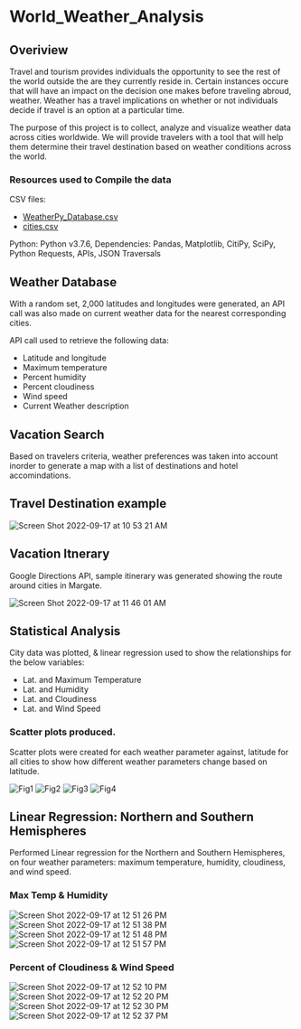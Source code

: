 # World_Weather_Analysis

## Overiview
Travel and tourism provides individuals the opportunity to see the rest of the world outside the are they currently reside in. Certain instances occure that will have an impact on the decision one makes before traveling abroud, weather. Weather has a travel implications on whether or not individuals decide if travel is an option at a particular time.

The purpose of this project is to collect, analyze and visualize weather data across cities worldwide. We will provide travelers with a tool that will help  them determine their travel destination based on weather conditions across the world.

### Resources used to Compile the data
CSV files:
- [WeatherPy_Database.csv](https://github.com/jbailey2705/World_Weather_Analysis/files/9592210/WeatherPy_Database.csv)
- [cities.csv](https://github.com/jbailey2705/World_Weather_Analysis/files/9592219/cities.csv)

Python: Python v3.7.6, Dependencies: Pandas, Matplotlib, CitiPy, SciPy, Python Requests, APIs, JSON Traversals

## Weather Database
With a random set, 2,000 latitudes and longitudes were generated, an API call was also made on current weather data for the nearest corresponding cities.

API call used to retrieve the following data:

- Latitude and longitude
- Maximum temperature
- Percent humidity
- Percent cloudiness
- Wind speed
- Current Weather description

## Vacation Search
Based on travelers criteria, weather preferences was taken into account inorder to generate a map with a list of destinations and hotel accomindations.

## Travel Destination example

![Screen Shot 2022-09-17 at 10 53 21 AM](https://user-images.githubusercontent.com/109354592/190868880-32cb91a6-f23d-40e7-a4a6-030a1cf21270.png)

## Vacation Itnerary
Google Directions API, sample itinerary was generated showing the route around cities in Margate.

![Screen Shot 2022-09-17 at 11 46 01 AM](https://user-images.githubusercontent.com/109354592/190869045-a660366d-d8f8-4a94-bde3-01be8aab0014.png)

## Statistical Analysis
City data was plotted, & linear regression used to show the relationships for the below variables:
- Lat. and Maximum Temperature
- Lat. and Humidity
- Lat. and Cloudiness
- Lat. and Wind Speed

### Scatter plots produced.
Scatter plots were created for each weather parameter against, latitude for all cities to show how different weather parameters change based on latitude.

![Fig1](https://user-images.githubusercontent.com/109354592/190869261-6ab0fbd1-2656-4c42-8e59-31f6f50150a5.jpeg)
![Fig2](https://user-images.githubusercontent.com/109354592/190869262-5cd27cd5-4e92-48b8-828c-19523c8c523a.jpeg)
![Fig3](https://user-images.githubusercontent.com/109354592/190869263-183187b0-1581-4689-b5eb-0336fe7959f8.jpeg)
![Fig4](https://user-images.githubusercontent.com/109354592/190869264-d674d926-1093-4a95-8418-defaa1c92f12.jpeg)

## Linear Regression: Northern and Southern Hemispheres
Performed Linear regression for the Northern and Southern Hemispheres, on four weather parameters: maximum temperature, humidity, cloudiness, and wind speed.

### Max Temp & Humidity

![Screen Shot 2022-09-17 at 12 51 26 PM](https://user-images.githubusercontent.com/109354592/190870205-f17cc455-1307-4f50-b9d1-14b3b9d54ec9.png)
![Screen Shot 2022-09-17 at 12 51 38 PM](https://user-images.githubusercontent.com/109354592/190870207-06d90537-d260-4de0-bf5a-1a36eae37e8a.png)
![Screen Shot 2022-09-17 at 12 51 48 PM](https://user-images.githubusercontent.com/109354592/190870209-a031c94d-0b6f-4be7-aa36-94e163b7d9e7.png)
![Screen Shot 2022-09-17 at 12 51 57 PM](https://user-images.githubusercontent.com/109354592/190870211-61c4d41b-87fd-4362-8fa2-40105cc7165b.png)

### Percent of Cloudiness & Wind Speed

![Screen Shot 2022-09-17 at 12 52 10 PM](https://user-images.githubusercontent.com/109354592/190870248-f7ea0f79-fc90-4042-a42a-b34691a9416c.png)
![Screen Shot 2022-09-17 at 12 52 20 PM](https://user-images.githubusercontent.com/109354592/190870250-863bd648-7f53-4de9-97f0-adce54bb4a7d.png)
![Screen Shot 2022-09-17 at 12 52 30 PM](https://user-images.githubusercontent.com/109354592/190870251-59692ac2-7443-412f-8608-038c767e264e.png)
![Screen Shot 2022-09-17 at 12 52 37 PM](https://user-images.githubusercontent.com/109354592/190870252-7988d20a-2666-47a0-b8a2-0ccad1897ce3.png)


